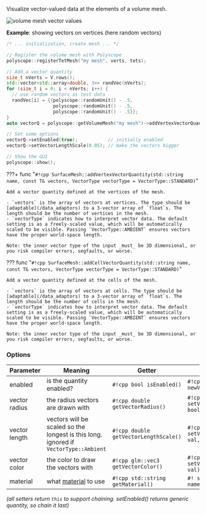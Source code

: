 Visualize vector-valued data at the elements of a volume mesh.

![volume mesh vector values](/media/volume_vector.jpg)

**Example**: showing vectors on vertices (here random vectors)
```cpp
/* ... initialization, create mesh ... */ 

// Register the volume mesh with Polyscope
polyscope::registerTetMesh("my mesh", verts, tets);

// Add a vector quantity
size_t nVerts = V.rows();
std::vector<std::array<double, 3>> randVec(nVerts);
for (size_t i = 0; i < nVerts; i++) {
  // use random vectors as test data
  randVec[i] = {{polyscope::randomUnit() - .5, 
                 polyscope::randomUnit() - .5, 
                 polyscope::randomUnit() - .5}};
}
auto vectorQ = polyscope::getVolumeMesh("my mesh")->addVertexVectorQuantity("random vec", randVec);

// Set some options
vectorQ->setEnabled(true);           // initially enabled
vectorQ->setVectorLengthScale(0.05); // make the vectors bigger

// Show the GUI
polyscope::show();
```



???+ func "`#!cpp SurfaceMesh::addVertexVectorQuantity(std::string name, const T& vectors, VectorType vectorType = VectorType::STANDARD)`"

    Add a vector quantity defined at the vertices of the mesh.

    - `vectors` is the array of vectors at vertices. The type should be [adaptable](/data_adaptors) to a 3-vector array of `float`s. The length should be the number of vertices in the mesh.
    - `vectorType` indicates how to interpret vector data. The default setting is as a freely-scaled value, which will be automatically scaled to be visible. Passing `VectorType::AMBIENT` ensures vectors have the proper world-space length.
    
    Note: the inner vector type of the input _must_ be 3D dimensional, or you risk compiler errors, segfaults, or worse.

??? func "`#!cpp SurfaceMesh::addCellVectorQuantity(std::string name, const T& vectors, VectorType vectorType = VectorType::STANDARD)`"

    Add a vector quantity defined at the cells of the mesh.

    - `vectors` is the array of vectors at cells. The type should be [adaptable](/data_adaptors) to a 3-vector array of `float`s. The length should be the number of cells in the mesh.
    - `vectorType` indicates how to interpret vector data. The default setting is as a freely-scaled value, which will be automatically scaled to be visible. Passing `VectorType::AMBIENT` ensures vectors have the proper world-space length.

    Note: the inner vector type of the input _must_ be 3D dimensional, or you risk compiler errors, segfaults, or worse.


### Options

**Parameter** | **Meaning** | **Getter** | **Setter** | **Persistent?**
--- | --- | --- | --- | ---
enabled | is the quantity enabled? | `#!cpp bool isEnabled()` | `#!cpp setEnabled(bool newVal)` | [yes](/basics/parameters/#persistent-values)
vector radius | the radius vectors are drawn with | `#!cpp double getVectorRadius()` | `#!cpp setVectorRadius(double val, bool isRelative=true)` | [yes](/basics/parameters/#persistent-values)
vector length | vectors will be scaled so the longest is this long. ignored if `VectorType::Ambient` | `#!cpp double getVectorLengthScale()` | `#!cpp setVectorLengthScale(double val, bool isRelative=true)` | [yes](/basics/parameters/#persistent-values)
vector color | the color to draw the vectors with | `#!cpp glm::vec3 getVectorColor()` | `#!cpp setVectorColor(glm::vec3 val)` | [yes](/basics/parameters/#persistent-values)
material | what [material](/features/materials) to use | `#!cpp std::string getMaterial()` | `#! setMaterial(std::string name)` | [yes](/basics/parameters/#persistent-values) |

_(all setters return `this` to support chaining. setEnabled() returns generic quantity, so chain it last)_

